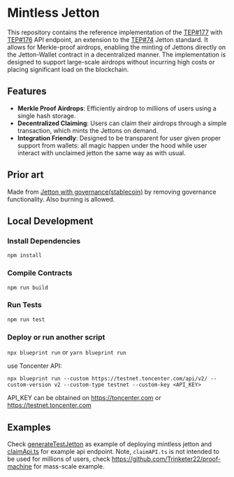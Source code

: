 # Mintless Jetton

This repository contains the reference implementation of the [TEP#177](https://github.com/ton-blockchain/TEPs/pull/177) with [TEP#176](https://github.com/ton-blockchain/TEPs/pull/176) API endpoint, an extension to the [TEP#74](https://github.com/ton-blockchain/TEPs/blob/master/text/0074-jettons-standard.md) Jetton standard. It allows for Merkle-proof airdrops, enabling the minting of Jettons directly on the Jetton-Wallet contract in a decentralized manner. The implementation is designed to support large-scale airdrops without incurring high costs or placing significant load on the blockchain.

## Features

- **Merkle Proof Airdrops**: Efficiently airdrop to millions of users using a single hash storage.
- **Decentralized Claiming**: Users can claim their airdrops through a simple transaction, which mints the Jettons on demand.
- **Integration Friendly**: Designed to be transparent for user given proper support from wallets: all magic happen under the hood while user interact with unclaimed jetton the same way as with usual.

## Prior art
Made from [Jetton with governance(stablecoin)](https://github.com/ton-blockchain/stablecoin-contract) by removing governance functionality.
Also burning is allowed.

## Local Development

### Install Dependencies

`npm install`

### Compile Contracts

`npm run build`

### Run Tests

`npm run test`

### Deploy or run another script

`npx blueprint run` or `yarn blueprint run`

use Toncenter API:

`npx blueprint run --custom https://testnet.toncenter.com/api/v2/ --custom-version v2 --custom-type testnet --custom-key <API_KEY> `

API_KEY can be obtained on https://toncenter.com or https://testnet.toncenter.com

## Examples

Check [generateTestJetton](./scripts/generateTestJetton.ts) as example of deploying mintless jetton and [claimApi.ts](./scripts/claimApi.ts) for example api endpoint. Note, `claimAPI.ts` is not intended to be used for millions of users, check https://github.com/Trinketer22/proof-machine for mass-scale example.
